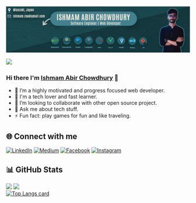 ![Cover Image](https://github.com/IshmamAbir/IshmamAbir/blob/main/images/cover.png?raw=true)

![](https://komarev.com/ghpvc/?username=IshmamAbir&color=blueviolet)

### Hi there I'm [Ishmam Abir Chowdhury](https://www.facebook.com/ishmam.abir/) 👋

- 🔭 I’m a highly motivated and progress focused web developer.
- 🌱 I'm a tech lover and fast learner.
- 👯 I’m looking to collaborate with other open source project.
- 💬 Ask me about tech stuff.
- ⚡ Fun fact: play games for fun and like traveling.

## 🌐 Connect with me

[![LinkedIn](https://img.shields.io/badge/LinkedIn-%230077B5.svg?logo=linkedin&logoColor=white)](https://linkedin.com/in/in/ishmam-abir/)
[![Medium](https://img.shields.io/badge/Medium-12100E?logo=medium&logoColor=white)](https://medium.com/@ishmam-abir)
[![Facebook](https://img.shields.io/badge/Facebook-%231877F2.svg?logo=Facebook&logoColor=white)](https://facebook.com/ishmam.abir)
[![Instagram](https://img.shields.io/badge/Instagram-%23E4405F.svg?logo=Instagram&logoColor=white)](https://instagram.com/ishmam.abir)

## 📊 GitHub Stats

![](https://github-readme-stats.vercel.app/api?username=IshmamAbir&theme=catppuccin_mocha&hide_border=false&include_all_commits=true&count_private=true)
![](https://github-readme-streak-stats.herokuapp.com/?user=IshmamAbir&theme=catppuccin_mocha&hide_border=false)<br/>
[![Top Langs card](https://github-readme-stats.vercel.app/api/top-langs/?username=IshmamAbir&langs_count=5&hide=Python,SCSS,CSS,HTML,JavaScript&card_width=550&show_icons=true&theme=catppuccin_mocha&layout=compact)](https://github.com/IshmamAbir)
